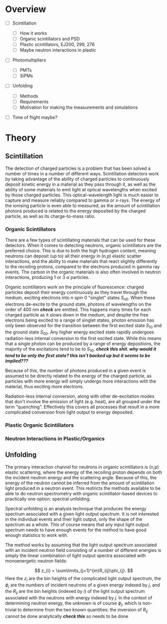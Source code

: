 # Overview
- [ ] Scintillation
	- [ ] How it works
	- [ ] Organic scintillators and PSD
	- [ ] Plastic scintillators, EJ200, 299, 276
	- [ ] Maybe neutron interactions in plastic
- [ ] Photomultipliers
	- [ ] PMTs
	- [ ] SiPMs
- [ ] Unfolding
	- [ ] Methods
	- [ ] Requirements
	- [ ] Motivation for making the measurements and simulations
- [ ] Time of flight maybe?


# Theory
## Scintillation
The detection of charged particles is a problem that has been solved a number of times in a number of different ways. Scintillation detectors work by taking advantage of the ability of charged particles to continuously deposit kinetic energy in a material as they pass through it, as well as the ability of some materials to emit light at optical wavelengths when excited by those charged particles. This optical-wavelength light is much easier to capture and measure reliably compared to gamma or x-rays. The energy of the ionising particle is even able to measured, as the amount of scintillation photons produced is related to the energy deposited by the charged particle, as well as its charge-to-mass ratio.

### Organic Scintillators
There are a few types of scintillating materials that can be used for these detectors. When it comes to detecting neutrons, organic scintillators are the preferred choice. This is due to both the high hydrogen content, meaning neutrons can deposit (up to) all their energy in (n,p) elastic scatter interactions, and the ability to make materials that react slightly differently to the recoiling protons, compared to the electrons produced in gamma ray events. The carbon in the organic materials is also often involved in neutron interactions, producing 1 or 3 $\alpha$ particles.

Organic scintillators work on the principle of fluorescence: charged particles deposit their energy continuously as they travel through the medium, exciting electrons into $n$ spin 0 "singlet" states $S_{n0}$. When these electrons de-excite to the ground state, photons of wavelengths on the order of 400 nm ***check*** are emitted. This happens many times for each charged particle as it slows down in the medium, and despite the free electrons being excited to a range of singlet states, photon emission has only been observed for the transition between the first excited state $S_{10}$ and the ground state $S_{00}$. Any higher energy excited state rapidly undergoes radiation-less internal conversion to the first excited state. While this means that a single photon can be produced by a range of energy depositions, the majority of the excitations tend to be to $S_{10}$. ***check this shit. why would it tend to be only the first state? this isn't backed up but it seems to be implied???*** 

Because of this, the number of photons produced in a given event is assumed to be directly related to the energy of the charged particle, as particles with more energy will simply undergo more interactions with the material, thus exciting more electrons. 

Radiation-less internal conversion, along with other de-excitation modes that don't involve the emission of light (e.g. heat), are all grouped under the term "quenching". Effectively this covers all processes that result in a more complicated conversion from light output to energy deposited.


### Plastic Organic Scintillators



### Neutron Interactions in Plastic/Organics






## Unfolding
The primary interaction channel for neutrons in organic scintillators is (n,p) elastic scattering, where the energy of the recoiling proton depends on both the incident neutron energy and the scattering angle. Because of this, the energy of the neutron cannot be inferred from the amount of scintillation light produced in a neutron event. This restricts the methods available to be able to do neutron spectrometry with organic scintillator-based devices to practically one option: spectral unfolding.

Spectral unfolding is an analysis technique that produces the energy spectrum associated with a given light output spectrum. It is not interested in the individual events and their light output, only the shape of the spectrum as a whole. This of course means that any input light output spectrum needs to have enough events for the method to have good enough statistics to work with. 

The method works by assuming that the light output spectrum associated with an incident neutron field consisting of a number of different energies is simply the linear combination of light output spectra associated with monoenergetic neutron fields:

$$
z_{i} = \sum\limits_{j=1}^{m}R_{ij}\phi_{j}.
$$
Here the $z_i$ are the bin heights of the complicated light output spectrum, the $\phi_j$ are the numbers of incident neutrons of a given energy indexed by $j$, and the $R_{ij}$ are the bin heights (indexed by $i$) of the light output spectrum associated with the neutrons with energy indexed by $j$. In the context of determining neutron energy, the unknown is of course $\phi_j$, which is non-trivial to determine from the two known quantities: the inversion of $R_{ij}$ cannot be done analytically ***check this*** so needs to be done 